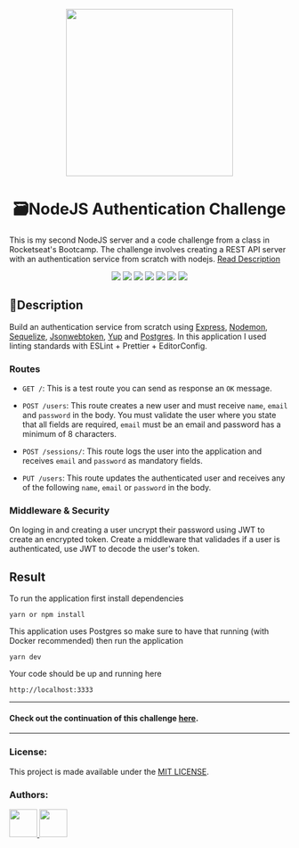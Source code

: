 <p align="center">
  <img align="center" src="https://miro.medium.com/max/4540/1*q9ww_u32hhpMaA-Q_s1ujw.png" width="300" />
</p>

<h1 align="center">🗃NodeJS Authentication Challenge</h1>
<p>This is my second NodeJS server and a code challenge from a class in Rocketseat's Bootcamp. The challenge involves creating a REST API server with an authentication service from scratch with nodejs. <a href="#description" >Read Description</a></p>

<p align="center">
  <img src="https://img.shields.io/github/package-json/dependency-version/yarapolana/nodejs-auth-api/express.svg" >
  <img src="https://img.shields.io/github/package-json/dependency-version/yarapolana/nodejs-auth-api/bcryptjs.svg" >
  <img src="https://img.shields.io/github/package-json/dependency-version/yarapolana/nodejs-auth-api/jsonwebtoken.svg" >
  <img src="https://img.shields.io/github/package-json/dependency-version/yarapolana/nodejs-auth-api/pg.svg" >
  <img src="https://img.shields.io/github/package-json/dependency-version/yarapolana/nodejs-auth-api/sequelize.svg" >
  <img src="https://img.shields.io/github/license/yarapolana/nodejs-auth-api.svg" >
  <a href="https://yarapolana.com"><img src="https://img.shields.io/badge/createdby-yarapolana-red.svg" ></a>
</p>

<h2>🚀Description </h2>
<p id="description">
  Build an authentication service from scratch using <a href="https://expressjs.com"> Express</a>, <a href="https://nodemon.io/">Nodemon</a>, <a href="https://sequelize.org">Sequelize</a>, <a href="https://jwt.io/">Jsonwebtoken</a>, <a href="https://github.com/jquense/yup">Yup</a> and <a href="https://www.postgresql.org">Postgres</a>. In this application I used linting standards with ESLint + Prettier + EditorConfig.
</p>

### Routes

- `GET /`: This is a test route you can send as response an `OK` message.

- `POST /users`: This route creates a new user and must receive `name`, `email` and `password` in the body. You must validate the user where you state that all fields are required, `email` must be an email and password has a minimum of 8 characters.

- `POST /sessions/`: This route logs the user into the application and receives `email` and `password` as  mandatory fields.

- `PUT /users`: This route updates the authenticated user and receives any of the following `name`, `email` or `password` in the body.


### Middleware & Security

On loging in and creating a user uncrypt their password using JWT to create an encrypted token.
Create a middleware that validades if a user is authenticated, use JWT to decode the user's token.


<h2>Result</h2>
<p>To run the application first install dependencies</p>

```
yarn or npm install
```

<p>This application uses Postgres so make sure to have that running (with Docker recommended) then run the application</p>

```
yarn dev
```

<p>Your code should be up and running here</p>

```http://localhost:3333```

---

<h4> Check out the continuation of this challenge <a href="https://github.com/yarapolana/nodejs-auth-api-v2">here</a>.</h4>

---
### License:

This project is made available under the [MIT LICENSE](LICENSE.md).

### Authors:

<p>
  <a href="https://github.com/yarapolana">
    <img src="https://avatars0.githubusercontent.com/u/19730118?s=460&v=4" width="50" height="50">
  </a>
  <a href="https://dotcode.is">
    <img src="https://dotcode.is/images/logo_dark.svg" width="50" height="50">
  </a>
</p>
